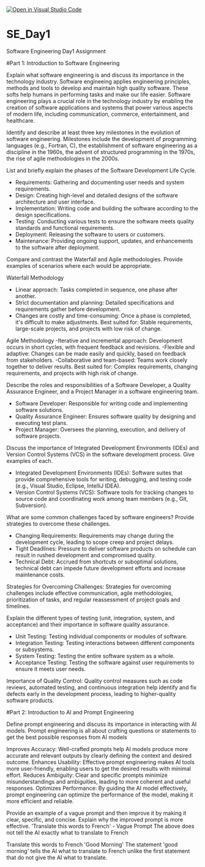 [![Open in Visual Studio Code](https://classroom.github.com/assets/open-in-vscode-2e0aaae1b6195c2367325f4f02e2d04e9abb55f0b24a779b69b11b9e10269abc.svg)](https://classroom.github.com/online_ide?assignment_repo_id=15558815&assignment_repo_type=AssignmentRepo)
# SE_Day1
Software Engineering Day1 Assignment

#Part 1: Introduction to Software Engineering

Explain what software engineering is and discuss its importance in the technology industry.
Software engineeing applies engineering principles, methods and tools to develop and maintain high quality software. These softs help humans in performing tasks and make our life easier. 
Software engineering plays a crucial role in the technology industry by enabling the creation of software applications and systems that power various aspects of modern life, including communication, commerce, entertainment, and healthcare.

Identify and describe at least three key milestones in the evolution of software engineering.
Milestones include the development of programming languages (e.g., Fortran, C), 
the establishment of software engineering as a discipline in the 1960s, the advent of structured programming in the 1970s, 
the rise of agile methodologies in the 2000s.

List and briefly explain the phases of the Software Development Life Cycle.
  - Requirements: Gathering and documenting user needs and system requirements.
  - Design: Creating high-level and detailed designs of the software architecture and user interface.
  - Implementation: Writing code and building the software according to the design specifications.
  - Testing: Conducting various tests to ensure the software meets quality standards and functional requirements.
  - Deployment: Releasing the software to users or customers.
  - Maintenance: Providing ongoing support, updates, and enhancements to the software after deployment.

Compare and contrast the Waterfall and Agile methodologies. Provide examples of scenarios where each would be appropriate.

Waterfall Methodology
- Linear approach: Tasks completed in sequence, one phase after another.
- Strict documentation and planning: Detailed specifications and requirements gather before development.
- Changes are costly and time-consuming: Once a phase is completed, it's difficult to make adjustments.
Best suited for: Stable requirements, large-scale projects, and projects with low risk of change.

Agile Methodology
-Iterative and incremental approach: Development occurs in short cycles, with frequent feedback and revisions.
-Flexible and adaptive: Changes can be made easily and quickly, based on feedback from stakeholders.
-Collaborative and team-based: Teams work closely together to deliver results.
Best suited for: Complex requirements, changing requirements, and projects with high risk of change.

Describe the roles and responsibilities of a Software Developer, a Quality Assurance Engineer, and a Project Manager in a software engineering team.
  - Software Developer: Responsible for writing code and implementing software solutions.
  - Quality Assurance Engineer: Ensures software quality by designing and executing test plans.
  - Project Manager: Oversees the planning, execution, and delivery of software projects.

Discuss the importance of Integrated Development Environments (IDEs) and Version Control Systems (VCS) in the software development process. Give examples of each.
  - Integrated Development Environments (IDEs): Software suites that provide comprehensive tools for writing, debugging, and testing code (e.g., Visual Studio, Eclipse, IntelliJ IDEA).
  - Version Control Systems (VCS): Software tools for tracking changes to source code and coordinating work among team members (e.g., Git, Subversion).

What are some common challenges faced by software engineers? Provide strategies to overcome these challenges.
  - Changing Requirements: Requirements may change during the development cycle, leading to scope creep and project delays.
  - Tight Deadlines: Pressure to deliver software products on schedule can result in rushed development and compromised quality.
  - Technical Debt: Accrued from shortcuts or suboptimal solutions, technical debt can impede future development efforts and increase maintenance costs.

Strategies for Overcoming Challenges: 
Strategies for overcoming challenges include effective communication, agile methodologies, prioritization of tasks, and regular reassessment of project goals and timelines.

Explain the different types of testing (unit, integration, system, and acceptance) and their importance in software quality assurance.
  - Unit Testing: Testing individual components or modules of software.
  - Integration Testing: Testing interactions between different components or subsystems.
  - System Testing: Testing the entire software system as a whole.
  - Acceptance Testing: Testing the software against user requirements to ensure it meets user needs.

Importance of Quality Control: 
Quality control measures such as code reviews, automated testing, and continuous integration help identify and fix defects early in the development process, leading to higher-quality software products.

#Part 2: Introduction to AI and Prompt Engineering

Define prompt engineering and discuss its importance in interacting with AI models.
Prompt engineering is all about crafting questions or statements to get the best possible responses from AI models

Improves Accuracy: Well-crafted prompts help AI models produce more accurate and relevant outputs by clearly defining the context and desired outcome.
Enhances Usability: Effective prompt engineering makes AI tools more user-friendly, enabling users to get the desired results with minimal effort.
Reduces Ambiguity: Clear and specific prompts minimize misunderstandings and ambiguities, leading to more coherent and useful responses.
Optimizes Performance: By guiding the AI model effectively, prompt engineering can optimize the performance of the model, making it more efficient and reliable.

Provide an example of a vague prompt and then improve it by making it clear, specific, and concise. Explain why the improved prompt is more effective.
'Translate this words to French' - Vague Prompt 
The above does not tell the AI exactly what to translate to French

Translate this words to French 'Good Morning' 
The statement 'good morning' tells the AI what to translate to French unlike the first statement that do not give the AI what to translate.
